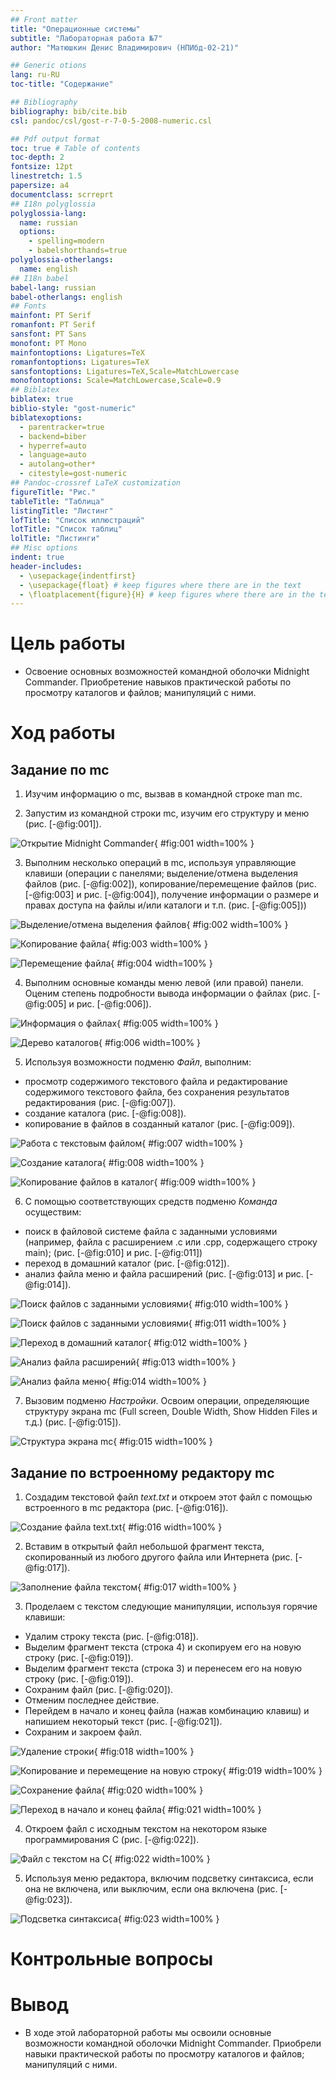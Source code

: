 ```yaml
---
## Front matter
title: "Операционные системы"
subtitle: "Лабораторная работа №7"
author: "Матюшкин Денис Владимирович (НПИбд-02-21)"

## Generic otions
lang: ru-RU
toc-title: "Содержание"

## Bibliography
bibliography: bib/cite.bib
csl: pandoc/csl/gost-r-7-0-5-2008-numeric.csl

## Pdf output format
toc: true # Table of contents
toc-depth: 2
fontsize: 12pt
linestretch: 1.5
papersize: a4
documentclass: scrreprt
## I18n polyglossia
polyglossia-lang:
  name: russian
  options:
	- spelling=modern
	- babelshorthands=true
polyglossia-otherlangs:
  name: english
## I18n babel
babel-lang: russian
babel-otherlangs: english
## Fonts
mainfont: PT Serif
romanfont: PT Serif
sansfont: PT Sans
monofont: PT Mono
mainfontoptions: Ligatures=TeX
romanfontoptions: Ligatures=TeX
sansfontoptions: Ligatures=TeX,Scale=MatchLowercase
monofontoptions: Scale=MatchLowercase,Scale=0.9
## Biblatex
biblatex: true
biblio-style: "gost-numeric"
biblatexoptions:
  - parentracker=true
  - backend=biber
  - hyperref=auto
  - language=auto
  - autolang=other*
  - citestyle=gost-numeric
## Pandoc-crossref LaTeX customization
figureTitle: "Рис."
tableTitle: "Таблица"
listingTitle: "Листинг"
lofTitle: "Список иллюстраций"
lotTitle: "Список таблиц"
lolTitle: "Листинги"
## Misc options
indent: true
header-includes:
  - \usepackage{indentfirst}
  - \usepackage{float} # keep figures where there are in the text
  - \floatplacement{figure}{H} # keep figures where there are in the text
---
```


# Цель работы

- Освоение основных возможностей командной оболочки Midnight Commander. Приобретение навыков практической работы по просмотру каталогов и файлов; манипуляций с ними.

# Ход работы

## Задание по mc

1. Изучим информацию о mc, вызвав в командной строке man mc.

2. Запустим из командной строки mc, изучим его структуру и меню (рис. [-@fig:001]).

![Открытие Midnight Commander](image/1.png){ #fig:001 width=100% }

3. Выполним несколько операций в mc, используя управляющие клавиши (операции с панелями; выделение/отмена выделения файлов (рис. [-@fig:002]), копирование/перемещение файлов (рис. [-@fig:003] и рис. [-@fig:004]), получение информации о размере и правах доступа на файлы и/или каталоги и т.п. (рис. [-@fig:005]))

![Выделение/отмена выделения файлов](image/2.png){ #fig:002 width=100% }

![Копирование файла](image/3.png){ #fig:003 width=100% }

![Перемещение файла](image/4.png){ #fig:004 width=100% }

4. Выполним основные команды меню левой (или правой) панели. Оценим степень подробности вывода информации о файлах (рис. [-@fig:005] и рис. [-@fig:006]).

![Информация о файлах](image/5.png){ #fig:005 width=100% }

![Дерево каталогов](image/6.png){ #fig:006 width=100% }

5. Используя возможности подменю *Файл*, выполним:
- просмотр содержимого текстового файла и редактирование содержимого текстового файла, без сохранения результатов редактирования (рис. [-@fig:007]).
- создание каталога (рис. [-@fig:008]).
- копирование в файлов в созданный каталог (рис. [-@fig:009]).

![Работа с текстовым файлом](image/7.png){ #fig:007 width=100% }

![Создание каталога](image/8.png){ #fig:008 width=100% }

![Копирование файлов в каталог](image/9.png){ #fig:009 width=100% }

6.  С помощью соответствующих средств подменю *Команда* осуществим:
- поиск в файловой системе файла с заданными условиями (например, файла с расширением .c или .cpp, содержащего строку main); (рис. [-@fig:010] и рис. [-@fig:011])
- переход в домашний каталог (рис. [-@fig:012]).
- анализ файла меню и файла расширений (рис. [-@fig:013] и рис. [-@fig:014]).

![Поиск файлов с заданными условиями](image/10.png){ #fig:010 width=100% }

![Поиск файлов с заданными условиями](image/11.png){ #fig:011 width=100% }

![Переход в домашний каталог](image/12.png){ #fig:012 width=100% }

![Анализ файла расширений](image/13.png){ #fig:013 width=100% }

![Анализ файла меню](image/14.png){ #fig:014 width=100% }

7. Вызовим подменю *Настройки*. Освоим операции, определяющие структуру экрана mc (Full screen, Double Width, Show Hidden Files и т.д.) (рис. [-@fig:015]).

![Структура экрана mc](image/15.png){ #fig:015 width=100% }

## Задание по встроенному редактору mc

1. Создадим текстовой файл *text.txt* и откроем этот файл с помощью встроенного в mc редактора (рис. [-@fig:016]).

![Создание файла text.txt](image/16.png){ #fig:016 width=100% }

2. Вставим в открытый файл небольшой фрагмент текста, скопированный из любого другого файла или Интернета (рис. [-@fig:017]).

![Заполнение файла текстом](image/17.png){ #fig:017 width=100% }

3. Проделаем с текстом следующие манипуляции, используя горячие клавиши:

- Удалим строку текста (рис. [-@fig:018]).
- Выделим фрагмент текста (строка 4) и скопируем его на новую строку (рис. [-@fig:019]).
- Выделим фрагмент текста (строка 3) и перенесем его на новую строку (рис. [-@fig:019]).
- Сохраним файл (рис. [-@fig:020]).
- Отменим последнее действие.
- Перейдем в начало и конец файла (нажав комбинацию клавиш) и напишием некоторый текст (рис. [-@fig:021]).
- Сохраним и закроем файл.

![Удаление строки](image/18.png){ #fig:018 width=100% }

![Копирование и перемещение на новую строку](image/19.png){ #fig:019 width=100% }

![Сохранение файла](image/20.png){ #fig:020 width=100% }

![Переход в начало и конец файла](image/21.png){ #fig:021 width=100% }

4. Откроем файл с исходным текстом на некотором языке программирования С (рис. [-@fig:022]).

![Файл с текстом на С](image/22.png){ #fig:022 width=100% }

5. Используя меню редактора, включим подсветку синтаксиса, если она не включена, или выключим, если она включена (рис. [-@fig:023]).

![Подсветка синтаксиса](image/23.jpg){ #fig:023 width=100% }

# Контрольные вопросы



# Вывод

- В ходе этой лабораторной работы мы освоили основные возможности командной оболочки Midnight Commander. Приобрели навыки практической работы по просмотру каталогов и файлов; манипуляций с ними.
